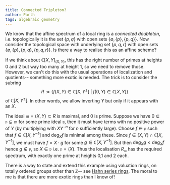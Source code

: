 ```yaml
---
title: Connected Tripleton?
author: Parth
tags: algebraic geometry
---
```


We know that the affine spectrum of a local ring is a _connected doubleton_,
i.e. topologically it is the set $\{p,q\}$ with open sets $\{\emptyset, \{p\},
\{p,q\}\}$. Now consider the topological space with underlying set $\{p,q,r\}$ 
with open sets $\{\emptyset, \{p\}, \{p,q\}, \{p,q,r\}\}$. Is there a way to 
realise this as an affine scheme? 

If we think about $\mathbb{C}[X,Y]_{(X,Y)}$, this has the right number of primes at heights $0$ and $2$ but way too many at height $1$, so we need to remove those. However, we can't do this with the usual operations of localization and quotients-- something more exotic is needed. The trick is to consider the subring $$R:=\{f(X,Y)\in \mathbb{C}[X,Y^\pm]\;|\; f(0,Y)\in \mathbb{C}[X,Y]\}$$ of $\mathbb{C}[X,Y^\pm].$ In other words, we allow inverting $Y$ but only if it appears with an $X$. 

The ideal $\mathfrak{m}=(X,Y)\subset R$ is maximal, and $0$ is prime. Suppose we
have $0\subsetneq \mathfrak{p}\subsetneq \mathfrak{m}$ for some prime ideal
$\mathfrak{p}$, then it must have terms with no positive power of $Y$ (by
multiplying with $XY^{-n}$ for $n$ sufficiently large). Choose $f\in
\mathfrak{p}$ such that $f\in \mathbb{C}[X,Y^{-1}]$ and $\text{deg}_Xf$ is
minimal among these. Since $f\in (X,Y)\cap \mathbb{C}[X,Y^{-1}]$, we must have $f=X\cdot g$ for some $g\in \mathbb{C}[X,Y^{-1}]$. But then $\text{deg}_Xg<\text{deg}_Xf$ hence $g\notin \mathfrak{p}$, so $X\in \mathfrak{p}$ i.e. $\mathfrak{p}=(X)$. Thus the localisation $R_\mathfrak{m}$ has the required spectrum, with exactly one prime at heights $0$,$1$ and $2$ each.

There is a way to state and extend this example using valuation rings, on totally ordered groups other than $\mathbb{Z}$-- see [Hahn series rings](https://en.wikipedia.org/wiki/Hahn_series). The moral to me is that there are more exotic rings than I know of! 
<!--more-->
